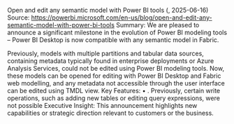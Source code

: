 Open and edit any semantic model with Power BI tools (, 2025-06-16)
Source: https://powerbi.microsoft.com/en-us/blog/open-and-edit-any-semantic-model-with-power-bi-tools
Summary: We are pleased to announce a significant milestone in the evolution of Power BI modeling tools – Power BI Desktop is now compatible with any semantic model in Fabric.

 Previously, models with multiple partitions and tabular data sources, containing metadata typically found in enterprise deployments or Azure Analysis Services, could not be edited using Power BI modeling tools. Now, these models can be opened for editing with Power BI Desktop and Fabric web modelling, and any metadata not accessible through the user interface can be edited using TMDL view.
Key Features:
• . Previously, certain write operations, such as adding new tables or editing query expressions, were not possible
Executive Insight: This announcement highlights new capabilities or strategic direction relevant to customers or the business.
